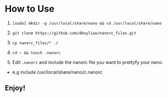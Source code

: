 # How to Use

1. `[sudo] mkdir -p /usr/local/share/nano && cd /usr/local/share/nano`

2. `git clone https://github.com/dboyliao/nanorc_files.git`

3. `cp nanorc_files/* ./`

4. `cd ~ && touch .nanorc`

5. Edit `.nanorc` and include the nanorc file you want to prettyfy your nano.
  * e.g include /usr/local/share/nano/c.nanorc


## Enjoy!
